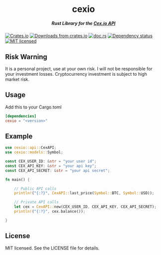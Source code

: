 <h1 align="center"> cexio </h1>

<h5 align="center"> Rust Library for the <a href="https://cex.io/rest-api"> Cex.io API</a> </h5>

[![Crates.io](https://img.shields.io/crates/v/cexio.svg)](https://crates.io/crates/cexio)
[![Downloads from crates.io](https://img.shields.io/crates/d/cexio.svg)](https://crates.io/crates/cexio)
[![doc.rs](https://docs.rs/cexio/badge.svg)](https://docs.rs/cexio/)
[![Dependency status](https://deps.rs/repo/github/isvforall/cexio/status.svg)](https://deps.rs/repo/github/isvforall/cexio)
[![MIT licensed](https://img.shields.io/badge/License-MIT-blue.svg)](./LICENSE-MIT)

## Risk Warning

It is a personal project, use at your own risk. I will not be responsible for your investment losses.
Cryptocurrency investment is subject to high market risk.

## Usage

Add this to your Cargo.toml

```toml
[dependencies]
cexio = "<version>"
```

## Example

```rust
use cexio::api::CexAPI;
use cexio::models::Symbol;

const CEX_USER_ID: &str = "your user id";
const CEX_API_KEY: &str = "your api key";
const CEX_API_SECRET: &str = "your api secret";

fn main() {

    // Public API calls
    println!("{:?}", CexAPI::last_price(Symbol::BTC, Symbol::USD));

    // Private API calls
    let cex = CexAPI::new(CEX_USER_ID, CEX_API_KEY, CEX_API_SECRET);
    println!("{:?}", cex.balance());

}

```

## License

MIT licensed. See the LICENSE file for details.

